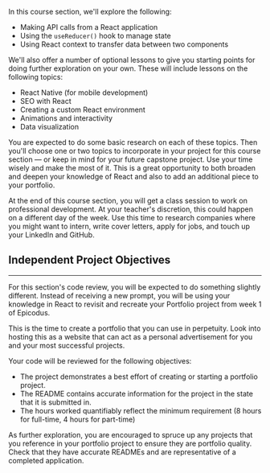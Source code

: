 In this course section, we'll explore the following:

* Making API calls from a React application
* Using the `useReducer()` hook to manage state
* Using React context to transfer data between two components

We'll also offer a number of optional lessons to give you starting points for doing further exploration on your own. These will include lessons on the following topics:

* React Native (for mobile development)
* SEO with React
* Creating a custom React environment
* Animations and interactivity
* Data visualization

You are expected to do some basic research on each of these topics. Then you'll choose one or two topics to incorporate in your project for this course section — or keep in mind for your future capstone project. Use your time wisely and make the most of it. This is a great opportunity to both broaden and deepen your knowledge of React and also to add an additional piece to your portfolio.

At the end of this course section, you will get a class session to work on professional development. At your teacher's discretion, this could happen on a different day of the week. Use this time to research companies where you might want to intern, write cover letters, apply for jobs, and touch up your LinkedIn and GitHub.

## Independent Project Objectives
---

For this section's code review, you will be expected to do something slightly different. Instead of receiving a new prompt, you will be using your knowledge in React to revisit and recreate your Portfolio project from week 1 of Epicodus. 

This is the time to create a portfolio that you can use in perpetuity. Look into hosting this as a website that can act as a personal advertisement for you and your most successful projects.

Your code will be reviewed for the following objectives:

* The project demonstrates a best effort of creating or starting a portfolio project.
* The README contains accurate information for the project in the state that it is submitted in.
* The hours worked quantifiably reflect the minimum requirement (8 hours for full-time, 4 hours for part-time)

As further exploration, you are encouraged to spruce up any projects that you reference in your portfolio project to ensure they are portfolio quality. Check that they have accurate READMEs and are representative of a completed application.